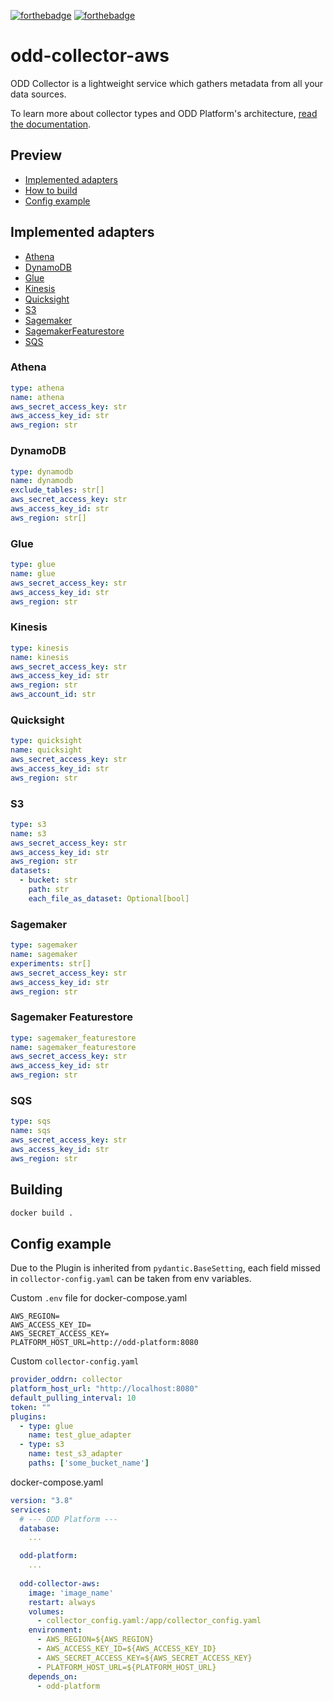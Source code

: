 [![forthebadge](https://forthebadge.com/images/badges/built-with-love.svg)](https://forthebadge.com)
[![forthebadge](https://forthebadge.com/images/badges/for-you.svg)](https://forthebadge.com)
# odd-collector-aws
ODD Collector is a lightweight service which gathers metadata from all your data sources.

To learn more about collector types and ODD Platform's architecture, [read the documentation](https://docs.opendatadiscovery.org/architecture).

## Preview
 - [Implemented adapters](#implemented-adapters)
 - [How to build](#building)
 - [Config example](#config-example)

## Implemented adapters
 - [Athena](#athena)
 - [DynamoDB](#dynamodb)
 - [Glue](#glue)
 - [Kinesis](#kinesis)
 - [Quicksight](#quicksight)
 - [S3](#s3)
 - [Sagemaker](#sagemaker)
 - [SagemakerFeaturestore](#sagemaker-featurestore)
 - [SQS](#sqs)

### __Athena__
```yaml
type: athena
name: athena
aws_secret_access_key: str
aws_access_key_id: str
aws_region: str
```
### __DynamoDB__
```yaml
type: dynamodb
name: dynamodb
exclude_tables: str[]
aws_secret_access_key: str
aws_access_key_id: str
aws_region: str[]
```
### __Glue__
```yaml
type: glue
name: glue
aws_secret_access_key: str
aws_access_key_id: str
aws_region: str
```
### __Kinesis__
```yaml
type: kinesis
name: kinesis
aws_secret_access_key: str
aws_access_key_id: str
aws_region: str
aws_account_id: str
```
### __Quicksight__
```yaml
type: quicksight
name: quicksight
aws_secret_access_key: str
aws_access_key_id: str
aws_region: str
```
### __S3__
```yaml
type: s3
name: s3
aws_secret_access_key: str
aws_access_key_id: str
aws_region: str
datasets:
  - bucket: str
    path: str
    each_file_as_dataset: Optional[bool]
```

### __Sagemaker__
```yaml
type: sagemaker
name: sagemaker
experiments: str[]
aws_secret_access_key: str
aws_access_key_id: str
aws_region: str
```

### __Sagemaker Featurestore__
```yaml
type: sagemaker_featurestore
name: sagemaker_featurestore
aws_secret_access_key: str
aws_access_key_id: str
aws_region: str
```

### __SQS__
```yaml
type: sqs
name: sqs
aws_secret_access_key: str
aws_access_key_id: str
aws_region: str
```

## Building
```bash
docker build .
```

## Config example
Due to the Plugin is inherited from `pydantic.BaseSetting`, each field missed in `collector-config.yaml` can be taken from env variables.

Custom `.env` file for docker-compose.yaml
```
AWS_REGION=
AWS_ACCESS_KEY_ID=
AWS_SECRET_ACCESS_KEY=
PLATFORM_HOST_URL=http://odd-platform:8080
```

Custom `collector-config.yaml`
```yaml
provider_oddrn: collector
platform_host_url: "http://localhost:8080"
default_pulling_interval: 10
token: ""
plugins:
  - type: glue
    name: test_glue_adapter
  - type: s3
    name: test_s3_adapter
    paths: ['some_bucket_name']
```

docker-compose.yaml
```yaml
version: "3.8"
services:
  # --- ODD Platform ---
  database:
    ...

  odd-platform:
    ...
  
  odd-collector-aws:
    image: 'image_name'
    restart: always
    volumes:
      - collector_config.yaml:/app/collector_config.yaml
    environment:
      - AWS_REGION=${AWS_REGION}
      - AWS_ACCESS_KEY_ID=${AWS_ACCESS_KEY_ID}
      - AWS_SECRET_ACCESS_KEY=${AWS_SECRET_ACCESS_KEY}
      - PLATFORM_HOST_URL=${PLATFORM_HOST_URL}
    depends_on:
      - odd-platform
```

